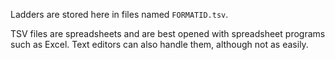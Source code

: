 Ladders are stored here in files named `FORMATID.tsv`.

TSV files are spreadsheets and are best opened with spreadsheet programs such as Excel. Text editors can also handle them, although not as easily.
